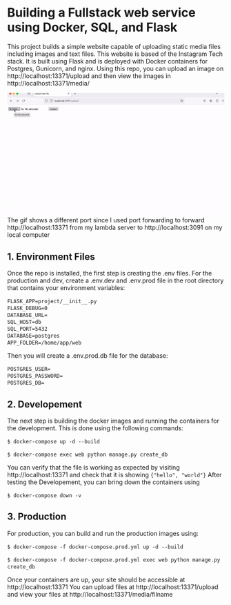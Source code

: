 # Building a Fullstack web service using Docker, SQL, and Flask

This project builds a simple website capable of uploading static media files including images and text files. This website is based of the Instagram Tech stack. It is built using Flask and is deployed with Docker containers for Postgres, Gunicorn, and nginx. Using this repo, you can upload an image on http://localhost:13371/upload and then view the images in http://localhost:13371/media/

<img src="demo.gif" />
The gif shows a different port since I used port forwarding to forward http://localhost:13371 from my lambda server to http://localhost:3091 on my local computer

## 1. Environment Files
 
Once the repo is installed, the first step is creating the .env files. For the production and dev, create a .env.dev and .env.prod file in the root directory that contains your environment variables:
```
FLASK_APP=project/__init__.py
FLASK_DEBUG=0
DATABASE_URL=
SQL_HOST=db
SQL_PORT=5432
DATABASE=postgres
APP_FOLDER=/home/app/web
```
Then you will create a .env.prod.db file for the database:
```
POSTGRES_USER=
POSTGRES_PASSWORD=
POSTGRES_DB=
```

## 2. Developement
 
The next step is building the docker images and running the containers for the development. This is done using the following commands:
```
$ docker-compose up -d --build
```
```
$ docker-compose exec web python manage.py create_db
```
You can verify that the file is working as expected by visiting http://localhost:13371 and check that it is showing `{"hello", "world"}`
After testing the Developement, you can bring down the containers using
```
$ docker-compose down -v
```


## 3. Production
For production, you can build and run the production images using:
```
$ docker-compose -f docker-compose.prod.yml up -d --build
```
```
$ docker-compose -f docker-compose.prod.yml exec web python manage.py create_db
```
Once your containers are up, your site should be accessible at http://localhost:13371
You can upload files at http://localhost:13371/upload and view your files at http://localhost:13371/media/filname


